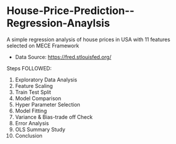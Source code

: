 # House-Price-Prediction--Regression-Anaylsis
A simple regression analysis of house prices in USA with 11 features selected on MECE Framework
* Data Source: https://fred.stlouisfed.org/

Steps FOLLOWED:
1. Exploratory Data Analysis
2. Feature Scaling
3. Train Test Split
4. Model Comparison
5. Hyper Parameter Selection
6. Model Fitting
7. Variance & Bias-trade off Check
8. Error Analysis
9. OLS Summary Study
10. Conclusion

